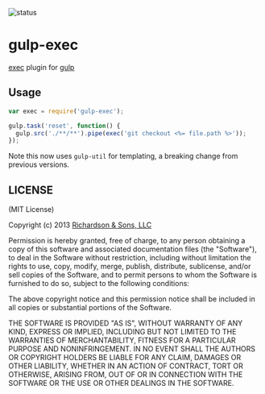 ![status](https://secure.travis-ci.org/robrich/gulp-exec.png?branch=master)

gulp-exec
===========

[exec](http://nodejs.org/api/child_process.html#child_process_child_process_exec_command_options_callback) plugin for [gulp](https://github.com/wearefractal/gulp)

Usage
-----

```javascript
var exec = require('gulp-exec');

gulp.task('reset', function() {
  gulp.src('./**/**').pipe(exec('git checkout <%= file.path %>'));
});
```

Note this now uses `gulp-util` for templating, a breaking change from previous versions.

LICENSE
-------

(MIT License)

Copyright (c) 2013 [Richardson & Sons, LLC](http://richardsonandsons.com/)

Permission is hereby granted, free of charge, to any person obtaining
a copy of this software and associated documentation files (the
"Software"), to deal in the Software without restriction, including
without limitation the rights to use, copy, modify, merge, publish,
distribute, sublicense, and/or sell copies of the Software, and to
permit persons to whom the Software is furnished to do so, subject to
the following conditions:

The above copyright notice and this permission notice shall be
included in all copies or substantial portions of the Software.

THE SOFTWARE IS PROVIDED "AS IS", WITHOUT WARRANTY OF ANY KIND,
EXPRESS OR IMPLIED, INCLUDING BUT NOT LIMITED TO THE WARRANTIES OF
MERCHANTABILITY, FITNESS FOR A PARTICULAR PURPOSE AND
NONINFRINGEMENT. IN NO EVENT SHALL THE AUTHORS OR COPYRIGHT HOLDERS BE
LIABLE FOR ANY CLAIM, DAMAGES OR OTHER LIABILITY, WHETHER IN AN ACTION
OF CONTRACT, TORT OR OTHERWISE, ARISING FROM, OUT OF OR IN CONNECTION
WITH THE SOFTWARE OR THE USE OR OTHER DEALINGS IN THE SOFTWARE.
